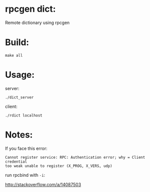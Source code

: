 rpcgen dict:
============

Remote dictionary using rpcgen

Build:
======

    make all

Usage:
======

server:

    ./dict_server

client:

    ./rdict localhost

Notes:
======

If you face this error:

    Cannot register service: RPC: Authentication error; why = Client credential
    too weak unable to register (X_PROG, X_VERS, udp)

run rpcbind with `-i`:

http://stackoverflow.com/a/14087503
